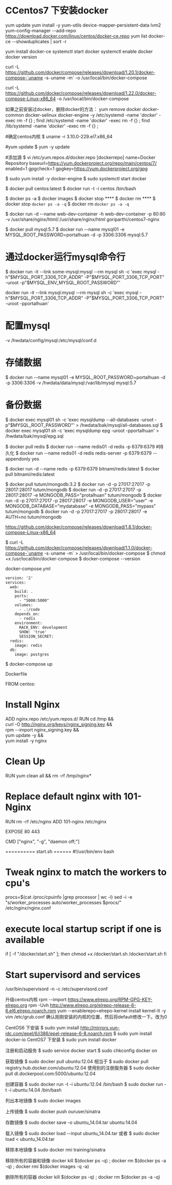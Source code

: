 # CCentos7 下安装docker

yum update
yum install -y yum-utils device-mapper-persistent-data lvm2
yum-config-manager --add-repo https://download.docker.com/linux/centos/docker-ce.repo
yum list docker-ce --showduplicates | sort -r

yum install docker-ce
systemctl start docker
systemctl enable docker
docker version



curl -L https://github.com/docker/compose/releases/download/1.20.1/docker-compose-`uname -s`-`uname -m` -o /usr/local/bin/docker-compose

curl -L https://github.com/docker/compose/releases/download/1.22.0/docker-compose-Linux-x86_64 -o /usr/local/bin/docker-compose




如果之前安装过docker，删除docker的方法：
yum remove docker docker-common docker-selinux docker-engine -y
/etc/systemd -name '*docker*' -exec rm -f {} ;
find /etc/systemd -name '*docker*' -exec rm -f {} \;
find /lib/systemd -name '*docker*' -exec rm -f {} \;












#确定centos内核
$ uname -r
3.10.0-229.el7.x86_64

#yum update
$ yum -y update

#添加源
$ vi /etc/yum.repos.d/docker.repo
[dockerrepo]
name=Docker Repository
baseurl=https://yum.dockerproject.org/repo/main/centos/7/
enabled=1
gpgcheck=1
gpgkey=https://yum.dockerproject.org/gpg

$ sudo yum install -y docker-engine
$ sudo systemctl start docker





$ docker pull centos:latest
$ docker run -t -i centos /bin/bash

$ docker ps -a
$ docker images
$ docker stop ****
$ docker rm ****
$ docker stop `docker ps -a -q`
$ docker rm `docker ps -a -q`

$ docker run -d --name web-dev-container -h web-dev-container -p 80:80 -v /usr/share/nginx/html/:/usr/share/nginx/html goriparthi/centos7-nginx



$ docker pull mysql:5.7
$ docker run --name mysql01 -e MYSQL_ROOT_PASSWORD=portalhuan -d -p 3306:3306 mysql:5.7
# 通过docker运行mysql命令行
$ docker run -it --link some-mysql:mysql --rm mysql sh -c 'exec mysql -h"$MYSQL_PORT_3306_TCP_ADDR" -P"$MYSQL_PORT_3306_TCP_PORT" -uroot -p"$MYSQL_ENV_MYSQL_ROOT_PASSWORD"'


docker run -it --link mysql:mysql --rm mysql sh -c 'exec mysql -h"$MYSQL_PORT_3306_TCP_ADDR" -P"$MYSQL_PORT_3306_TCP_PORT" -uroot -pportalhuan'
# 配置mysql
-v /hwdata/config/mysql:/etc/mysql/conf.d
# 存储数据
$ docker run --name mysql01 -e MYSQL_ROOT_PASSWORD=portalhuan -d -p 3306:3306 -v /hwdata/data/mysql:/var/lib/mysql  mysql:5.7
# 备份数据
$ docker exec mysql01 sh -c 'exec mysqldump --all-databases -uroot -p"$MYSQL_ROOT_PASSWORD"' > /hwdata/bak/mysql/all-databases.sql
$ docker exec mysql01 sh -c 'exec mysqldump epg -uroot -pportalhuan' > /hwdata/bak/mysql/epg.sql

$ docker pull redis
$ docker run --name redis01 -d redis -p 6379:6379
#持久化
$ docker run --name redis01 -d redis redis-server -p 6379:6379 --appendonly yes

$ docker run -d --name redis -p 6379:6379 bitnami/redis:latest
$ docker pull bitnami/redis:latest


$ docker pull tutum/mongodb:3.2
$ docker run -d -p 27017:27017 -p 28017:28017 tutum/mongodb
$ docker run -d -p 27017:27017 -p 28017:28017 -e MONGODB_PASS="protalhuan" tutum/mongodb
$ docker run -d -p 27017:27017 -p 28017:28017 -e MONGODB_USER="user" -e MONGODB_DATABASE="mydatabase" -e MONGODB_PASS="mypass" tutum/mongodb
$ docker run -d -p 27017:27017 -p 28017:28017 -e AUTH=no tutum/mongodb



https://github.com/docker/compose/releases/download/1.8.1/docker-compose-Linux-x86_64

$ curl -L https://github.com/docker/compose/releases/download/1.1.0/docker-compose-`uname -s`-`uname -m` > /usr/local/bin/docker-compose
$ chmod +x /usr/local/bin/docker-compose
$ docker-compose --version

docker-compose.yml

	version: '2'
    services:
      web:
        build: .
        ports:
          - "5000:5000"
        volumes:
          - .:/code
        depends_on:
          - redis
		environment:
  		  RACK_ENV: development
  		  SHOW: 'true'
  	      SESSION_SECRET:
      redis:
        image: redis
      db:
        image: postgres  
        

$ docker-compose up


Dockerfile

FROM centos:

# Install Nginx
ADD nginx.repo /etc/yum.repos.d/
RUN cd /tmp && \
  curl -O http://nginx.org/keys/nginx_signing.key && \
  rpm --import nginx_signing.key && \
  yum update -y && \
  yum install -y nginx

# Clean Up
RUN yum clean all && rm -rf /tmp/nginx*

# Replace default nginx with 101-Nginx
RUN rm -rf /etc/nginx
ADD 101-nginx /etc/nginx

EXPOSE 80 443

CMD ["nginx", "-g", "daemon off;"]



========== start.sh ======
#!/usr/bin/env bash

# Tweak nginx to match the workers to cpu's
procs=$(cat /proc/cpuinfo |grep processor | wc -l)
sed -i -e "s/worker_processes auto/worker_processes $procs/" /etc/nginx/nginx.conf

# execute local startup script if one is available
if [ -f "/docker/start.sh" ]; then
    chmod +x /docker/start.sh
    /docker/start.sh
fi

# Start supervisord and services
/usr/bin/supervisord -n -c /etc/supervisord.conf












升级centos内核
rpm --import https://www.elrepo.org/RPM-GPG-KEY-elrepo.org
rpm -Uvh http://www.elrepo.org/elrepo-release-6-6.el6.elrepo.noarch.rpm
yum --enablerepo=elrepo-kernel install kernel-lt -y
vim /etc/grub.conf
确认刚刚安装的内核的位置，然后将default修改一下。改为0

CentOS6 下安装
$ sudo yum install http://mirrors.yun-idc.com/epel/6/i386/epel-release-6-8.noarch.rpm
$ sudo yum install docker-io
CentOS7 下安装
$ sudo yum install docker

注册和启动服务
$ sudo service docker start
$ sudo chkconfig docker on

获取镜像
$ sudo docker pull ubuntu:12.04
相当于
$ sudo docker pull registry.hub.docker.com/ubuntu:12.04
使用别的注册服务器
$ sudo docker pull dl.dockerpool.com:5000/ubuntu:12.04

创建容器
$ sudo docker run -t -i ubuntu:12.04 /bin/bash
$ sudo docker run -t -i ubuntu:14.04 /bin/bash

列出本地镜像
$ sudo docker images

上传镜像
$ sudo docker push ouruser/sinatra

存数镜像
$ sudo docker save -o ubuntu_14.04.tar ubuntu:14.04

载入镜像
$ sudo docker load --input ubuntu_14.04.tar
或者
$ sudo docker load < ubuntu_14.04.tar

移除本地镜像
$ sudo docker rmi training/sinatra



移除所有的容器和镜像
docker kill $(docker ps -q) ; docker rm $(docker ps -a -q) ; docker rmi $(docker images -q -a)

删除所有的容器
docker kill $(docker ps -q) ; docker rm $(docker ps -a -q) 
